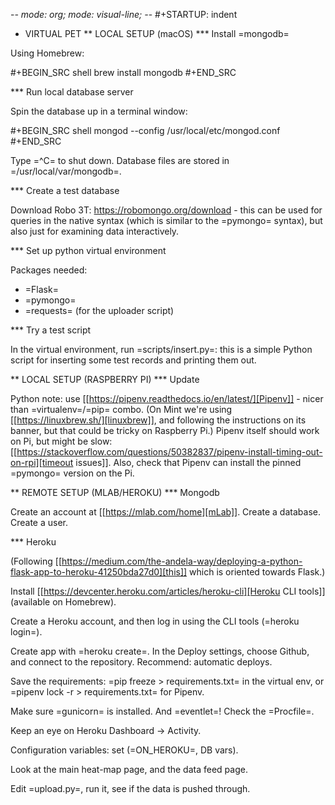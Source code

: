 -*- mode: org; mode: visual-line; -*-
#+STARTUP: indent

* VIRTUAL PET
** LOCAL SETUP (macOS)
*** Install =mongodb=

Using Homebrew:

#+BEGIN_SRC shell
  brew install mongodb
#+END_SRC

*** Run local database server

Spin the database up in a terminal window:

#+BEGIN_SRC shell
  mongod --config /usr/local/etc/mongod.conf
#+END_SRC

Type =^C= to shut down. Database files are stored in =/usr/local/var/mongodb=.

*** Create a test database

Download Robo 3T: https://robomongo.org/download - this can be used for queries in the native syntax (which is similar to the =pymongo= syntax), but also just for examining data interactively.

*** Set up python virtual environment

Packages needed:

- =Flask=
- =pymongo=
- =requests= (for the uploader script)

*** Try a test script

In the virtual environment, run =scripts/insert.py=: this is a simple Python script for inserting some test records and printing them out.

** LOCAL SETUP (RASPBERRY PI)
*** Update

Python note: use [[https://pipenv.readthedocs.io/en/latest/][Pipenv]] - nicer than =virtualenv=/=pip= combo. (On Mint we're using [[https://linuxbrew.sh/][linuxbrew]], and following the instructions on its banner, but that could be tricky on Raspberry Pi.) Pipenv itself should work on Pi, but might be slow: [[https://stackoverflow.com/questions/50382837/pipenv-install-timing-out-on-rpi][timeout issues]]. Also, check that Pipenv can install the pinned =pymongo= version on the Pi.

** REMOTE SETUP (MLAB/HEROKU)
*** Mongodb

Create an account at [[https://mlab.com/home][mLab]]. Create a database. Create a user.

*** Heroku

(Following [[https://medium.com/the-andela-way/deploying-a-python-flask-app-to-heroku-41250bda27d0][this]] which is oriented towards Flask.)

Install [[https://devcenter.heroku.com/articles/heroku-cli][Heroku CLI tools]] (available on Homebrew).

Create a Heroku account, and then log in using the CLI tools (=heroku login=).

Create app with =heroku create=. In the Deploy settings, choose Github, and connect to the repository. Recommend: automatic deploys.

Save the requirements: =pip freeze > requirements.txt= in the virtual env, or =pipenv lock -r > requirements.txt= for Pipenv.

Make sure =gunicorn= is installed. And =eventlet=! Check the =Procfile=.

Keep an eye on Heroku Dashboard -> Activity.

Configuration variables: set (=ON_HEROKU=, DB vars).

Look at the main heat-map page, and the data feed page.

Edit =upload.py=, run it, see if the data is pushed through.
